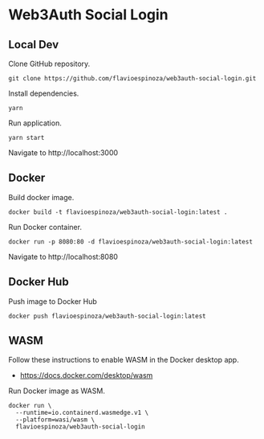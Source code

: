 # Web3Auth Social Login

## Local Dev

Clone GitHub repository.
```shell
git clone https://github.com/flavioespinoza/web3auth-social-login.git
```

Install dependencies.
```shell
yarn
```

Run application.
```shell
yarn start
```

Navigate to http://localhost:3000

## Docker

Build docker image.
```shell
docker build -t flavioespinoza/web3auth-social-login:latest .
```

Run Docker container.
```shell
docker run -p 8080:80 -d flavioespinoza/web3auth-social-login:latest
```

Navigate to http://localhost:8080

## Docker Hub

Push image to Docker Hub
```shell
docker push flavioespinoza/web3auth-social-login:latest
```

## WASM

Follow these instructions to enable WASM in the Docker desktop app.

- https://docs.docker.com/desktop/wasm

Run Docker image as WASM.

```shell
docker run \
  --runtime=io.containerd.wasmedge.v1 \
  --platform=wasi/wasm \
  flavioespinoza/web3auth-social-login
```
